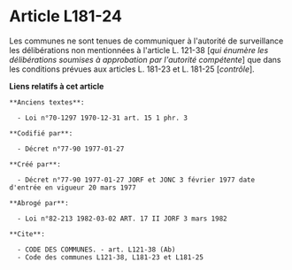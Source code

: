 # Article L181-24

Les communes ne sont tenues de communiquer à l'autorité de surveillance les délibérations non mentionnées à l'article L.
121-38 [*qui énumère les délibérations soumises à approbation par l'autorité compétente*] que dans les conditions prévues aux
articles L. 181-23 et L. 181-25 [*contrôle*].

**Liens relatifs à cet article**

	**Anciens textes**:

	  - Loi n°70-1297 1970-12-31 art. 15 1 phr. 3

	**Codifié par**:

	  - Décret n°77-90 1977-01-27

	**Créé par**:

	  - Décret n°77-90 1977-01-27 JORF et JONC 3 février 1977 date d'entrée en vigueur 20 mars 1977

	**Abrogé par**:

	  - Loi n°82-213 1982-03-02 ART. 17 II JORF 3 mars 1982

	**Cite**:

	  - CODE DES COMMUNES. - art. L121-38 (Ab)
	  - Code des communes L121-38, L181-23 et L181-25
